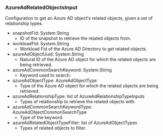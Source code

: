 ### AzureAdRelatedObjectsInput
Configuration to get an Azure AD object's related objects, given a set of relationship types.

- snapshotFid: System.String
  - ID of the snapshot to retrieve the related objects from.
- workloadFid: System.String
  - Workload Fid of the Azure AD Directory to get related objects.
- azureAdObjectUuid: System.String
  - Natural ID of the Azure AD object for which the related objects are being retrieved.
- azureAdCommonSearchKeyword: System.String
  - Keyword used to search.
- azureAdObjectType: AzureAdObjectType
  - Type of the Azure AD object for which the related objects are being retrieved.
- azureAdRelationshipType: list of AzureAdRelationshipTypeInputs
  - Types of relationship to retrieve the related objects with.
- azureAdCommonSearchKeywordType: AzureAdObjectCommonSearchType
  - Type of the keyword.
- azureAdRelatedObjectTypeFilter: list of AzureAdObjectTypes
  - Types of related objects to filter.

